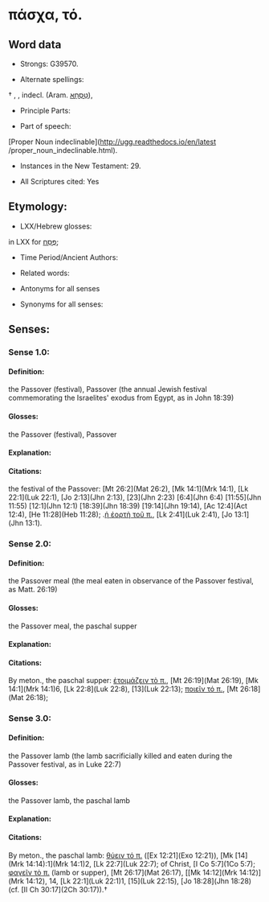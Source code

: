 # πάσχα, τό.

<!-- Status: S2=NeedsReview -->
<!-- Lexica used for edits: BDAG, FFM, LN, A-S -->

## Word data

* Strongs: G39570.

* Alternate spellings:

† , , indecl. (Aram. [טַּסְחָא](//en-uhl/????)),

* Principle Parts: 


* Part of speech: 

[Proper Noun indeclinable](http://ugg.readthedocs.io/en/latest
/proper_noun_indeclinable.html).

* Instances in the New Testament: 29.

* All Scriptures cited: Yes

## Etymology: 


* LXX/Hebrew glosses: 

in LXX for [פֶּסַח](//en-uhl/H6453);

* Time Period/Ancient Authors: 


* Related words: 

* Antonyms for all senses

* Synonyms for all senses: 


## Senses: 


### Sense  1.0: 

#### Definition: 

the Passover (festival), Passover (the annual Jewish festival commemorating the Israelites' exodus from Egypt, as in John 18:39)

#### Glosses: 

the Passover (festival), Passover

#### Explanation: 


#### Citations: 

the festival of the Passover: [Mt 26:2](Mat 26:2), [Mk 14:1](Mrk 14:1), [Lk 22:1](Luk 22:1), [Jo 2:13](Jhn 2:13), [23](Jhn 2:23) [6:4](Jhn 6:4) [11:55](Jhn 11:55) [12:1](Jhn 12:1) [18:39](Jhn 18:39) [19:14](Jhn 19:14), [Ac 12:4](Act 12:4), [He 11:28](Heb 11:28); .[ἡ ἐορτὴ τοῦ π.](), [Lk 2:41](Luk 2:41), [Jo 13:1](Jhn 13:1).

### Sense  2.0: 

#### Definition: 

the Passover meal (the meal eaten in observance of the Passover festival, as Matt. 26:19)

#### Glosses: 

the Passover meal, the paschal supper

#### Explanation: 


#### Citations: 

By meton., the paschal supper: [ἑτοιμάζειν τὸ π.](), [Mt 26:19](Mat 26:19), [Mk 14:1](Mrk 14:1)6, [Lk 22:8](Luk 22:8), [13](Luk 22:13); [ποιεῖν τό π.](), [Mt 26:18](Mat 26:18);

### Sense  3.0: 

#### Definition:

the Passover lamb (the lamb sacrificially killed and eaten during the Passover festival, as in Luke 22:7) 

#### Glosses: 

the Passover lamb, the paschal lamb 

#### Explanation: 


#### Citations: 

By meton., the paschal lamb: [θύειν τό π.]() ([Ex 12:21](Exo 12:21)), [Mk [14](Mrk 14:14):1](Mrk 14:1)2, [Lk 22:7](Luk 22:7); of Christ, [I Co 5:7](1Co 5:7); [φαγεῖν τὸ π.]() (lamb or supper), [Mt 26:17](Mat 26:17), [[Mk 14:12](Mrk 14:12)](Mrk 14:12), 14, [Lk 22:1](Luk 22:1)1, [15](Luk 22:15), [Jo 18:28](Jhn 18:28) (cf. [II Ch 30:17](2Ch 30:17)).†